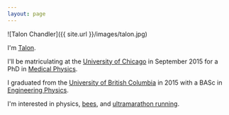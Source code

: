 ```yaml
---
layout: page
---
```




![Talon Chandler]({{ site.url }}/images/talon.jpg)

I'm [Talon](https://books.google.ca/books?id=hFfhrCWiLSMC&pg=PA107&dq=%22Just+at+that+moment+the+Lord+of+the+Eagles+swept+down+from+above,+seized+him+in+his+talons,+and+was+gone.%22&hl=en&sa=X&ei=hQSfVcSbJYy5-QHDjJnYBQ&ved=0CB0Q6AEwAA#v=onepage&q=%22Just%20at%20that%20moment%20the%20Lord%20of%20the%20Eagles%20swept%20down%20from%20above%2C%20seized%20him%20in%20his%20talons%2C%20and%20was%20gone.%22&f=false).

I'll be matriculating at the [University of
Chicago](http://www.uchicago.edu/) in September 2015 for a PhD in [Medical
Physics](http://medicalphysics.uchicago.edu/).

I graduated from the [University of British Columbia](https://www.ubc.ca/) in
2015 with a BASc in [Engineering Physics](http://www.engphys.ubc.ca/).

I'm interested in physics, [bees](http://scandiahoney.com/),
and [ultramarathon running](http://ultrasignup.com/results_participant.aspx?fname=Talon&lname=Chandler).

